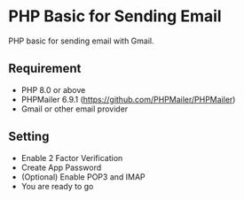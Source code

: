 # PHP Basic for Sending Email 

PHP basic for sending email with Gmail.

## Requirement
* PHP 8.0 or above
* PHPMailer 6.9.1 (https://github.com/PHPMailer/PHPMailer)
* Gmail or other email provider

## Setting
* Enable 2 Factor Verification
* Create App Password
* (Optional) Enable POP3 and IMAP
* You are ready to go